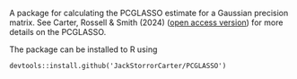A package for calculating the PCGLASSO estimate for a Gaussian precision matrix. See Carter, Rossell & Smith (2024) ([open access version](https://onlinelibrary.wiley.com/doi/10.1111/sjos.12675)) for more details on the PCGLASSO.

The package can be installed to R using
```
devtools::install.github('JackStorrorCarter/PCGLASSO')
```
